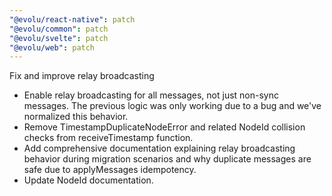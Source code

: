 ```yaml
---
"@evolu/react-native": patch
"@evolu/common": patch
"@evolu/svelte": patch
"@evolu/web": patch
---
```


Fix and improve relay broadcasting

- Enable relay broadcasting for all messages, not just non-sync messages. The previous logic was only working due to a bug and we've normalized this behavior.
- Remove TimestampDuplicateNodeError and related NodeId collision checks from receiveTimestamp function.
- Add comprehensive documentation explaining relay broadcasting behavior during migration scenarios and why duplicate messages are safe due to applyMessages idempotency.
- Update NodeId documentation.
